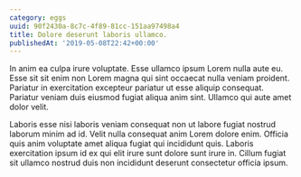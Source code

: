 ```yaml
---
category: eggs
uuid: 90f2430a-8c7c-4f89-81cc-151aa97498a4
title: Dolore deserunt laboris ullamco.
publishedAt: '2019-05-08T22:42+00:00'
---
```


In anim ea culpa irure voluptate. Esse ullamco ipsum Lorem nulla aute eu. Esse sit sit enim non Lorem magna qui sint occaecat nulla veniam proident. Pariatur in exercitation excepteur pariatur ut esse aliquip consequat. Pariatur veniam duis eiusmod fugiat aliqua anim sint. Ullamco qui aute amet dolor velit.

Laboris esse nisi laboris veniam consequat non ut labore fugiat nostrud laborum minim ad id. Velit nulla consequat anim Lorem dolore enim. Officia quis anim voluptate amet aliqua fugiat qui incididunt quis. Laboris exercitation ipsum id ex qui elit irure sunt dolore sunt irure in. Cillum fugiat sit ullamco nostrud duis non incididunt deserunt consectetur officia ipsum.
